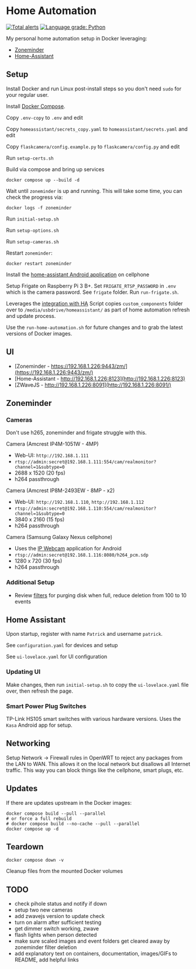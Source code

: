 # Home Automation

[![Total alerts](https://img.shields.io/lgtm/alerts/g/firefly2442/home-automation.svg?logo=lgtm&logoWidth=18)](https://lgtm.com/projects/g/firefly2442/home-automation/alerts/)
[![Language grade: Python](https://img.shields.io/lgtm/grade/python/g/firefly2442/home-automation.svg?logo=lgtm&logoWidth=18)](https://lgtm.com/projects/g/firefly2442/home-automation/context:python)

My personal home automation setup in Docker leveraging:

* [Zoneminder](https://github.com/ZoneMinder/zoneminder)
* [Home-Assistant](https://github.com/home-assistant/home-assistant)

## Setup

Install Docker and run Linux post-install steps so you don't need `sudo` for your regular user.

Install [Docker Compose](https://docs.docker.com/compose/).

Copy `.env-copy` to `.env` and edit

Copy `homeassistant/secrets_copy.yaml` to `homeassistant/secrets.yaml` and edit

Copy `flaskcamera/config.example.py` to `flaskcamera/config.py` and edit

Run `setup-certs.sh`

Build via compose and bring up services

```shell
docker compose up --build -d
```

Wait until `zoneminder` is up and running.  This will take some time, you can check the progress via:

```shell
docker logs -f zoneminder
```

Run `initial-setup.sh`

Run `setup-options.sh`

Run `setup-cameras.sh`

Restart `zoneminder`:

```shell
docker restart zoneminder
```

Install the [home-assistant Android application](https://play.google.com/store/apps/details?id=io.homeassistant.companion.android&hl=en_US)
on cellphone

Setup Frigate on Raspberry Pi 3 B+.  Set `FRIGATE_RTSP_PASSWORD` in `.env` which is the camera password.  See `frigate` folder.  Run `run-frigate.sh`.

Leverages the [integration with HA](https://blakeblackshear.github.io/frigate/usage/home-assistant)
Script copies `custom_components` folder over to `/media/usbdrive/homeassistant/` as part of home automation
refresh and update process.

Use the `run-home-automation.sh` for future changes and to grab the latest versions of Docker images.

## UI

* [Zoneminder - https://192.168.1.226:9443/zm/](https://192.168.1.226:9443/zm/)
* [Home-Assistant - http://192.168.1.226:8123](http://192.168.1.226:8123)
* [ZWaveJS - http://192.168.1.226:8091](http://192.168.1.226:8091/)

## Zoneminder

### Cameras

Don't use h265, zoneminder and frigate struggle with this.

Camera (Amcrest IP4M-1051W - 4MP)

* Web-UI: `http://192.168.1.111`
* `rtsp://admin:secret@192.168.1.111:554/cam/realmonitor?channel=1&subtype=0`
* 2688 x 1520 (20 fps)
* h264 passthrough

Camera (Amcrest IP8M-2493EW - 8MP - x2)

* Web-UI: `http://192.168.1.110`, `http://192.168.1.112`
* `rtsp://admin:secret@192.168.1.110:554/cam/realmonitor?channel=1&subtype=0`
* 3840 x 2160 (15 fps)
* h264 passthrough

Camera (Samsung Galaxy Nexus cellphone)

* Uses the [IP Webcam](https://play.google.com/store/apps/details?id=com.pas.webcam&hl=en_US)
application for Android
* `rtsp://admin:secret@192.168.1.116:8080/h264_pcm.sdp`
* 1280 x 720 (30 fps)
* h264 passthrough

### Additional Setup

* Review [filters](https://zoneminder.readthedocs.io/en/latest/userguide/filterevents.html) for purging
disk when full, reduce deletion from 100 to 10 events

## Home Assistant

Upon startup, register with name `Patrick` and username `patrick`.

See `configuration.yaml` for devices and setup

See `ui-lovelace.yaml` for UI configuration

### Updating UI

Make changes, then run `initial-setup.sh` to copy the `ui-lovelace.yaml` file over,
then refresh the page.

### Smart Power Plug Switches

TP-Link HS105 smart switches with various hardware versions.  Uses the `Kasa` Android app for setup.

## Networking

Setup Network -> Firewall rules in OpenWRT to reject any packages from the LAN
to WAN.  This allows it on the local network
but disallows all Internet traffic.  This way you can block things like the
cellphone, smart plugs, etc.

## Updates

If there are updates upstream in the Docker images:

```shell
docker compose build --pull --parallel
# or force a full rebuild
# docker compose build --no-cache --pull --parallel
docker compose up -d
```

## Teardown

```shell
docker compose down -v
```

Cleanup files from the mounted Docker volumes

## TODO

* check pihole status and notify if down
* setup two new cameras
* add zwavejs version to update check
* turn on alarm after sufficient testing
* get dimmer switch working, zwave
* flash lights when person detected
* make sure scaled images and event folders get cleared away by zoneminder filter deletion
* add explanatory text on containers, documentation, images/GIFs to README, add helpful links
